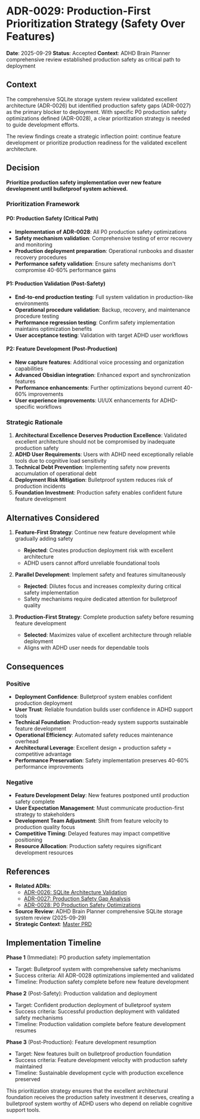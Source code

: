 # ADR-0029: Production-First Prioritization Strategy (Safety Over Features)

**Date**: 2025-09-29
**Status**: Accepted
**Context**: ADHD Brain Planner comprehensive review established production safety as critical path to deployment

## Context

The comprehensive SQLite storage system review validated excellent architecture (ADR-0026) but identified production safety gaps (ADR-0027) as the primary blocker to deployment. With specific P0 production safety optimizations defined (ADR-0028), a clear prioritization strategy is needed to guide development efforts.

The review findings create a strategic inflection point: continue feature development or prioritize production readiness for the validated excellent architecture.

## Decision

**Prioritize production safety implementation over new feature development until bulletproof system achieved.**

### Prioritization Framework

#### P0: Production Safety (Critical Path)
- **Implementation of ADR-0028**: All P0 production safety optimizations
- **Safety mechanism validation**: Comprehensive testing of error recovery and monitoring
- **Production deployment preparation**: Operational runbooks and disaster recovery procedures
- **Performance safety validation**: Ensure safety mechanisms don't compromise 40-60% performance gains

#### P1: Production Validation (Post-Safety)
- **End-to-end production testing**: Full system validation in production-like environments
- **Operational procedure validation**: Backup, recovery, and maintenance procedure testing
- **Performance regression testing**: Confirm safety implementation maintains optimization benefits
- **User acceptance testing**: Validation with target ADHD user workflows

#### P2: Feature Development (Post-Production)
- **New capture features**: Additional voice processing and organization capabilities
- **Advanced Obsidian integration**: Enhanced export and synchronization features
- **Performance enhancements**: Further optimizations beyond current 40-60% improvements
- **User experience improvements**: UI/UX enhancements for ADHD-specific workflows

### Strategic Rationale

1. **Architectural Excellence Deserves Production Excellence**: Validated excellent architecture should not be compromised by inadequate production safety
2. **ADHD User Requirements**: Users with ADHD need exceptionally reliable tools due to cognitive load sensitivity
3. **Technical Debt Prevention**: Implementing safety now prevents accumulation of operational debt
4. **Deployment Risk Mitigation**: Bulletproof system reduces risk of production incidents
5. **Foundation Investment**: Production safety enables confident future feature development

## Alternatives Considered

1. **Feature-First Strategy**: Continue new feature development while gradually adding safety
   - **Rejected**: Creates production deployment risk with excellent architecture
   - ADHD users cannot afford unreliable foundational tools

2. **Parallel Development**: Implement safety and features simultaneously
   - **Rejected**: Dilutes focus and increases complexity during critical safety implementation
   - Safety mechanisms require dedicated attention for bulletproof quality

3. **Production-First Strategy**: Complete production safety before resuming feature development
   - **Selected**: Maximizes value of excellent architecture through reliable deployment
   - Aligns with ADHD user needs for dependable tools

## Consequences

### Positive
- **Deployment Confidence**: Bulletproof system enables confident production deployment
- **User Trust**: Reliable foundation builds user confidence in ADHD support tools
- **Technical Foundation**: Production-ready system supports sustainable feature development
- **Operational Efficiency**: Automated safety reduces maintenance overhead
- **Architectural Leverage**: Excellent design + production safety = competitive advantage
- **Performance Preservation**: Safety implementation preserves 40-60% performance improvements

### Negative
- **Feature Development Delay**: New features postponed until production safety complete
- **User Expectation Management**: Must communicate production-first strategy to stakeholders
- **Development Team Adjustment**: Shift from feature velocity to production quality focus
- **Competitive Timing**: Delayed features may impact competitive positioning
- **Resource Allocation**: Production safety requires significant development resources

## References

- **Related ADRs**: 
  - [ADR-0026: SQLite Architecture Validation](0026-sqlite-architecture-validation.md)
  - [ADR-0027: Production Safety Gap Analysis](0027-production-safety-gap-analysis.md)
  - [ADR-0028: P0 Production Safety Optimizations](0028-p0-production-safety-optimizations.md)
- **Source Review**: ADHD Brain Planner comprehensive SQLite storage system review (2025-09-29)
- **Strategic Context**: [Master PRD](/docs/master/prd-master.md)

## Implementation Timeline

**Phase 1** (Immediate): P0 production safety implementation
- Target: Bulletproof system with comprehensive safety mechanisms
- Success criteria: All ADR-0028 optimizations implemented and validated
- Timeline: Production safety complete before new feature development

**Phase 2** (Post-Safety): Production validation and deployment
- Target: Confident production deployment of bulletproof system
- Success criteria: Successful production deployment with validated safety mechanisms
- Timeline: Production validation complete before feature development resumes

**Phase 3** (Post-Production): Feature development resumption
- Target: New features built on bulletproof production foundation
- Success criteria: Feature development velocity with production safety maintained
- Timeline: Sustainable development cycle with production excellence preserved

This prioritization strategy ensures that the excellent architectural foundation receives the production safety investment it deserves, creating a bulletproof system worthy of ADHD users who depend on reliable cognitive support tools.